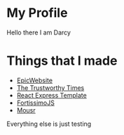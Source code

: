 # My Profile

Hello there I am Darcy

# Things that I made

- [EpicWebsite](https://epicwebsite.github.io/)
- [The Trustworthy Times](https://trustworthytimes.herokuapp.com/)
- [React Express Template](https://github.com/darccyy/react-express-template)
- [FortissimoJS](https://github.com/fortissimojs/fortissimojs.github.io)
- [Mousr](https://github.com/darccyy/mousr)

Everything else is just testing
